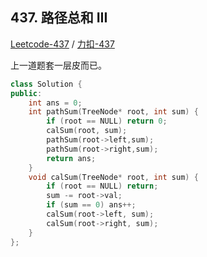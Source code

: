 ## 437. 路径总和 III

[Leetcode-437](https://leetcode.com/problems/path-sum-iii/description/) / [力扣-437](https://leetcode-cn.com/problems/path-sum-iii/description/)

上一道题套一层皮而已。

```cpp
class Solution {
public:
    int ans = 0;
    int pathSum(TreeNode* root, int sum) {
        if (root == NULL) return 0;
        calSum(root, sum);
        pathSum(root->left,sum);
        pathSum(root->right,sum);
        return ans;
    }
    void calSum(TreeNode* root, int sum) {
        if (root == NULL) return;
        sum -= root->val;
        if (sum == 0) ans++;
        calSum(root->left, sum);
        calSum(root->right, sum);
    }
};
```